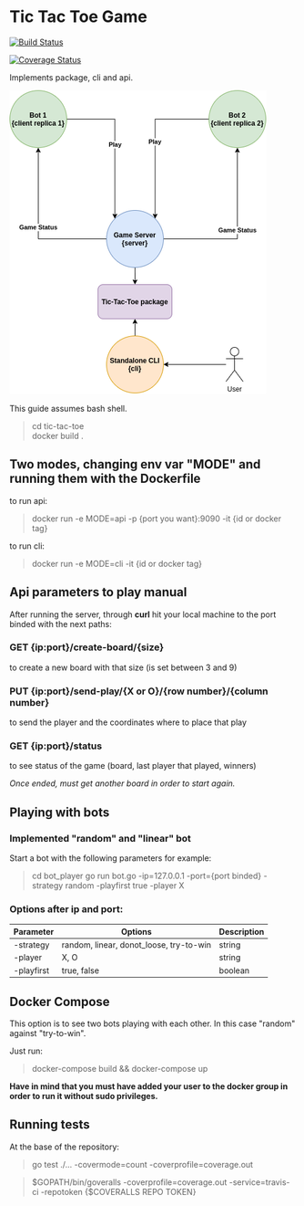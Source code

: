 # Tic Tac Toe Game

[![Build Status](https://travis-ci.com/SolKuczala/tic-tac-go.svg?branch=master)](https://travis-ci.com/SolKuczala/tic-tac-go)

[![Coverage Status](https://coveralls.io/repos/github/SolKuczala/tic-tac-go/badge.svg)](https://coveralls.io/github/SolKuczala/tic-tac-go)


Implements package, cli and api.

![Diagram](./docs/ttt.png)

This guide assumes bash shell.


> cd tic-tac-toe  
> docker build .   

## Two modes, changing env var "MODE" and running them with the Dockerfile 
to run api:
> docker run -e MODE=api -p {port you want}:9090 -it {id or docker tag}

to run cli:
> docker run -e MODE=cli -it {id or docker tag}

## Api parameters to play manual
After running the server, through **curl** hit your local machine to the port binded with the next paths:

### GET {ip:port}/**create-board**/{size}   
to create a new board with that size (is set between 3 and 9)

### PUT {ip:port}/**send-play**/{X or O}/{row number}/{column number}  
to send the player and the coordinates where to place that play

### GET {ip:port}/**status**
to see status of the game (board, last player that played, winners)

*Once ended, must get another board in order to start again.*

## Playing with bots

### Implemented "random" and "linear" bot
Start a bot with the following parameters for example:

> cd bot_player
> go run bot.go -ip=127.0.0.1 -port={port binded} -strategy random -playfirst true -player X

### Options after ip and port:
| Parameter   | Options                                 |Description  |
| ----------- | ----------------------------------------|-------------|
| -strategy   | random, linear, donot_loose, try-to-win | string      |
| -player     | X, O                                    | string      |
| -playfirst  | true, false                             | boolean     |

## Docker Compose
This option is to see two bots playing with each other. In this case "random" against "try-to-win".

Just run:

> docker-compose build && docker-compose up

**Have in mind that you must have added your user to the docker group in order to run it without sudo privileges.**

## Running tests
At the base of the repository:
> go test ./... -covermode=count -coverprofile=coverage.out  

> $GOPATH/bin/goveralls -coverprofile=coverage.out -service=travis-ci -repotoken {$COVERALLS REPO TOKEN}  
